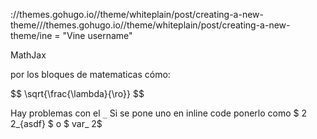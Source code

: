
  ://themes.gohugo.io//theme/whiteplain/post/creating-a-new-theme///themes.gohugo.io//theme/whiteplain/post/creating-a-new-theme/ine = "Vine username"




MathJax

por los bloques de matematicas cómo:

<div>
$$
\sqrt{\frac{\lambda}{\ro}}
$$
</div>

Hay problemas con el `_` Si se pone uno en inline code ponerlo como $ 2 2\_{asdf} $ o $ var_ 2$
